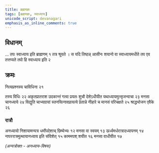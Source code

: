 ```yaml
---
title: ब्रह्मयज्ञः
tags: [ब्रह्मयज्ञः, स्वाध्यायः]
unicode_script: devanagari
emphasis_as_inline_comments: true
---
```


## विधानम्
… तपः स्वाध्याय इति ब्राह्मणम् १ तत्र श्रूयते । स यदि तिष्ठन्न् आसीनः शयानो वा स्वाध्यायमधीते तप एव तत्तप्यते तपो हि स्वाध्याय इति २ 

## क्रमः
नित्यप्रश्नस्य चाविधिना २१

तस्य विधिः २२ अकृतप्रातराश उदकान्तं गत्वा प्रयतः शुचौ देशेऽधीयीत यथाध्यायमुत्सृजन्वाचा २३ मनसा चानध्याये २४ विद्युति चाभ्यग्रायां स्तनयित्नावप्रायत्ये प्रेतान्ने नीहारे च मानसं परिचक्षते २५ श्राद्धभोजन एवैके २६ 

### रात्रौ
अनध्यायो निशायामन्यत्र धर्मोपदेशाच् छिष्येभ्यः १२ मनसा वा स्वयम् १३ ऊर्ध्वमर्धरात्रादध्यापनम् १४ नापररात्रमुत्थायानध्याय इति संविशेत् १५ काममपश् शयीत १६ मनसा वाधीयीत १७

*(अन्यत्रोक्तः - अनध्याय-विषयः)*